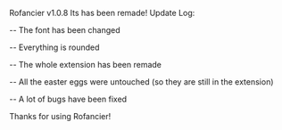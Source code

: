 Rofancier v1.0.8
Its has been remade!
Update Log:
 
-- The font has been changed

-- Everything is rounded

-- The whole extension has been remade

-- All the easter eggs were untouched (so they are still in the extension)
 
-- A lot of bugs have been fixed

Thanks for using Rofancier!

